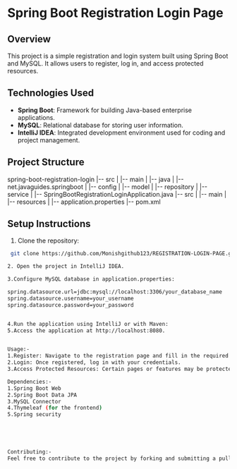 # Spring Boot Registration Login Page

## Overview

This project is a simple registration and login system built using Spring Boot and MySQL. It allows users to register, log in, and access protected resources.

## Technologies Used

- **Spring Boot**: Framework for building Java-based enterprise applications.
- **MySQL**: Relational database for storing user information.
- **IntelliJ IDEA**: Integrated development environment used for coding and project management.

## Project Structure

spring-boot-registration-login
|-- src
| |-- main
| |-- java
| |-- net.javaguides.springboot
| |-- config
| |-- model
| |-- repository
| |-- service
| |-- SpringBootRegistrationLoginApplication.java
|-- src
| |-- main
| |-- resources
| |-- application.properties
|-- pom.xml


## Setup Instructions

1. Clone the repository:

  ```bash
   git clone https://github.com/Monishgithub123/REGISTRATION-LOGIN-PAGE.git
  
  2. Open the project in IntelliJ IDEA.

3.Configure MySQL database in application.properties:

spring.datasource.url=jdbc:mysql://localhost:3306/your_database_name
spring.datasource.username=your_username
spring.datasource.password=your_password


4.Run the application using IntelliJ or with Maven:
5.Access the application at http://localhost:8080.


Usage:-
1.Register: Navigate to the registration page and fill in the required details.
2.Login: Once registered, log in with your credentials.
3.Access Protected Resources: Certain pages or features may be protected and accessible only to logged-in users.

Dependencies:-
1.Spring Boot Web
2.Spring Boot Data JPA
3.MySQL Connector
4.Thymeleaf (for the frontend)
5.Spring security





Contributing:-
Feel free to contribute to the project by forking and submitting a pull request. Bug reports and feature requests are welcome!

